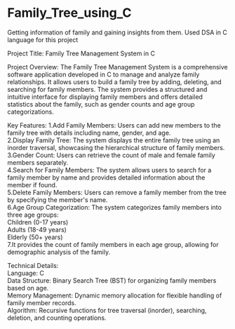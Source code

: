 # Family_Tree_using_C
Getting information of family and gaining insights from them. Used DSA in C language for this project

Project Title: Family Tree Management System in C

Project Overview:
The Family Tree Management System is a comprehensive software application developed in C to manage and analyze family relationships. It allows users to build a family tree by adding, deleting, and searching for family members. The system provides a structured and intuitive interface for displaying family members and offers detailed statistics about the family, such as gender counts and age group categorizations.

Key Features:
1.Add Family Members: Users can add new members to the family tree with details including name, gender, and age.
<br>
2.Display Family Tree: The system displays the entire family tree using an inorder traversal, showcasing the hierarchical structure of family members.
<br>
3.Gender Count: Users can retrieve the count of male and female family members separately.
<br>
4.Search for Family Members: The system allows users to search for a family member by name and provides detailed information about the member if found.
<br>
5.Delete Family Members: Users can remove a family member from the tree by specifying the member's name.
<br>
6.Age Group Categorization: The system categorizes family members into three age groups:
  <br>
  Children (0-17 years)
  <br>
  Adults (18-49 years)
  <br>
  Elderly (50+ years)
<br>
7.It provides the count of family members in each age group, allowing for demographic analysis of the family.

Technical Details:
<br>
Language: C
<br>
Data Structure: Binary Search Tree (BST) for organizing family members based on age.
<br>
Memory Management: Dynamic memory allocation for flexible handling of family member records.
<br>
Algorithm: Recursive functions for tree traversal (inorder), searching, deletion, and counting operations.
